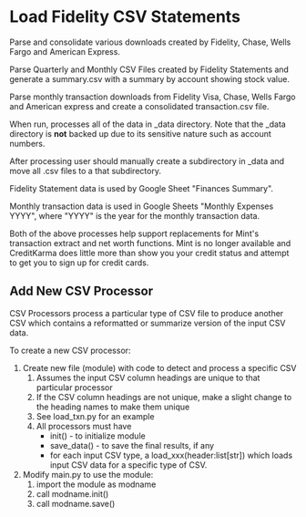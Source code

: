 # Load Fidelity CSV Statements

Parse and consolidate various downloads created by Fidelity, Chase, Wells Fargo and
American Express.

Parse Quarterly and Monthly CSV Files created by Fidelity Statements and generate a summary.csv
with a summary by account showing stock value.

Parse monthly transaction downloads from Fidelity Visa, Chase, Wells Fargo and 
American express and create a consolidated transaction.csv file.

When run, processes all of the data in _data directory. Note that the _data directory
is **not** backed up due to its sensitive nature such as account numbers.

After processing user should manually create a subdirectory in _data and move all .csv files to a that subdirectory.

Fidelity Statement data is used by Google Sheet "Finances Summary".

Monthly transaction data is used in Google Sheets "Monthly Expenses YYYY", 
where "YYYY" is the year for the monthly transaction data.

Both of the above processes help support replacements for Mint's transaction extract and
net worth functions. Mint is no longer available and CreditKarma does little more than show you 
your credit status and attempt to get you to sign up for credit cards.

## Add New CSV Processor

CSV Processors process a particular type of CSV file to produce another CSV which 
contains a reformatted or summarize version of the input CSV data.

To create a new CSV processor:
1. Create new file (module) with code to detect and process a specific CSV
   1. Assumes the input CSV column  headings are unique to that particular processor
   2. If the CSV column headings are not unique, make a slight change to the heading names to make them unique
   3. See load_txn.py for an example
   4. All processors must have
        - init() - to initialize module
        - save_data() - to save the final results, if any
        - for each input CSV type, a load_xxx(header:list[str]) which loads input CSV data for a specific type of CSV.
2. Modify main.py to use the module:
    1. import the module as modname
    2. call modname.init()
    3. call modname.save()